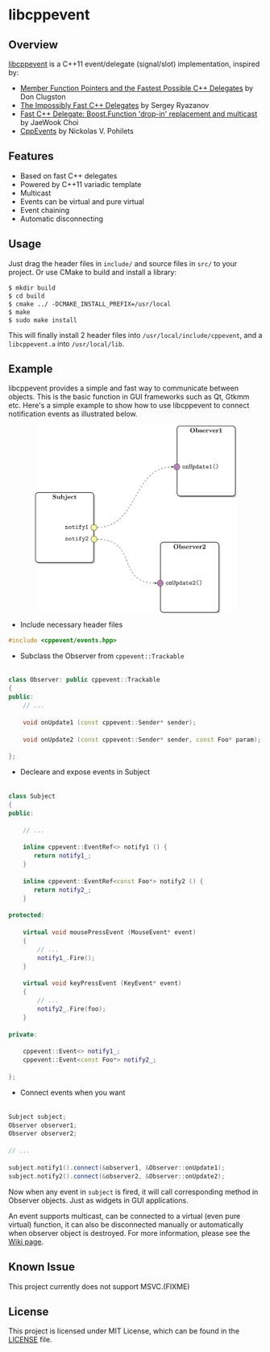 libcppevent
===========

## Overview

[libcppevent](https://github.com/zhanggyb/libcppevent) is a C++11 event/delegate
(signal/slot) implementation, inspired by:

- [Member Function Pointers and the Fastest Possible C++ Delegates](http://www.codeproject.com/Articles/7150/Member-Function-Pointers-and-the-Fastest-Possible)
by Don Clugston
- [The Impossibly Fast C++ Delegates](http://www.codeproject.com/Articles/11015/The-Impossibly-Fast-C-Delegates) by Sergey Ryazanov
- [Fast C++ Delegate: Boost.Function 'drop-in' replacement and multicast](http://www.codeproject.com/Articles/18389/Fast-C-Delegate-Boost-Function-drop-in-replacement) by JaeWook Choi
- [CppEvents](http://code.google.com/p/cpp-events/) by Nickolas V. Pohilets

## Features

- Based on fast C++ delegates
- Powered by C++11 variadic template
- Multicast
- Events can be virtual and pure virtual
- Event chaining
- Automatic disconnecting

## Usage

Just drag the header files in `include/` and source files in `src/` to your
project. Or use CMake to build and install a library:

```shell
$ mkdir build
$ cd build
$ cmake ../ -DCMAKE_INSTALL_PREFIX=/usr/local
$ make
$ sudo make install
```

This will finally install 2 header files into `/usr/local/include/cppevent`, and
a `libcppevent.a` into `/usr/local/lib`.

## Example

libcppevent provides a simple and fast way to communicate between objects. This
is the basic function in GUI frameworks such as Qt, Gtkmm etc. Here's a simple
example to show how to use libcppevent to connect notification events as
illustrated below.

<div  align="center">
<img src="doc/graphics/example.png" width = "400" alt="Example" align=center />
</div>

- Include necessary header files

```c++
#include <cppevent/events.hpp>
```

- Subclass the Observer from `cppevent::Trackable`

```c++

class Observer: public cppevent::Trackable
{
public:
    // ...

    void onUpdate1 (const cppevent::Sender* sender);

    void onUpdate2 (const cppevent::Sender* sender, const Foo* param);

};

```

- Decleare and expose events in Subject

```c++

class Subject
{
public:

    // ...

    inline cppevent::EventRef<> notify1 () {
       return notify1_;
    }

    inline cppevent::EventRef<const Foo*> notify2 () {
       return notify2_;
    }

protected:

    virtual void mousePressEvent (MouseEvent* event)
    {
        // ...
        notify1_.Fire();
    }

    virtual void keyPressEvent (KeyEvent* event)
    {
        // ...
        notify2_.Fire(foo);
    }

private:

    cppevent::Event<> notify1_;
    cppevent::Event<const Foo*> notify2_;

};

```

- Connect events when you want

```c++

Subject subject;
Observer observer1;
Observer observer2;

// ...

subject.notify1().connect(&observer1, &Observer::onUpdate1);
subject.notify2().connect(&observer2, &Observer::onUpdate2);

```

Now when any event in `subject` is fired, it will call corresponding method in
Observer objects. Just as widgets in GUI applications.

An event supports multicast, can be connected to a virtual (even pure virtual)
function, it can also be disconnected manually or automatically when observer
object is destroyed. For more information, please see the [Wiki
page](https://github.com/zhanggyb/libcppevent/wiki).

## Known Issue

This project currently does not support MSVC.(FIXME)

## License

This project is licensed under MIT License, which can be found in the
[LICENSE](https://github.com/zhanggyb/libcppevent/blob/master/LICENSE) file.
